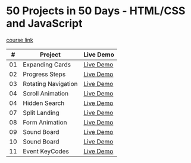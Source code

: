 # 50 Projects in 50 Days - HTML/CSS and JavaScript

[course link](https://www.udemy.com/course/50-projects-50-days/)

|  #  | Project                                                                                                                   | Live Demo                                                                                          |
| :-: | ------------------------------------------------------------------------------------------------------------------------- | -------------------------------------------------------------------------------------------------- |
| 01  | Expanding Cards                       | [Live Demo](https://imrajashish.github.io/50-Projects-in-HTML-CSS-JS/Project%201%20Expanding%20Cards/index.html) 
| 02  | Progress Steps                       | [Live Demo](https://imrajashish.github.io/50-Projects-in-HTML-CSS-JS/Project%202%20Progress%20Steps/index.html)       
| 03  | Rotating Navigation                      | [Live Demo](https://imrajashish.github.io/50-Projects-in-HTML-CSS-JS/Project%203%20%20Rotatting%20Navigation/index.html)        
| 04  |Scroll Animation                     | [Live Demo](https://imrajashish.github.io/50-Projects-in-HTML-CSS-JS/Project%204%20%20Scroll%20Animation/index.html)
 04  |Hidden Search                    | [Live Demo](https://imrajashish.github.io/50-Projects-in-HTML-CSS-JS/Project%205%20%20Hidden%20Search/index.html)
  07  |Split Landing                  | [Live Demo](https://imrajashish.github.io/50-Projects-in-HTML-CSS-JS/Project%20%207%20Split%20Landing%20Page/index.html)
  08  |Form Animation                | [Live Demo](https://imrajashish.github.io/50-Projects-in-HTML-CSS-JS/Project%208%20Form%20Wave%20Animation/index.html)
  09  |Sound Board               | [Live Demo](http://127.0.0.1:5500/project%209%20Sound%20Board/index.html)
  10  |Sound Board               | [Live Demo](http://127.0.0.1:5500/project%209%20Sound%20Board/index.html)
  11  |Event KeyCodes             | [Live Demo](http://127.0.0.1:5500/Project%2011%20Event%20KeyCodes/index.html)

